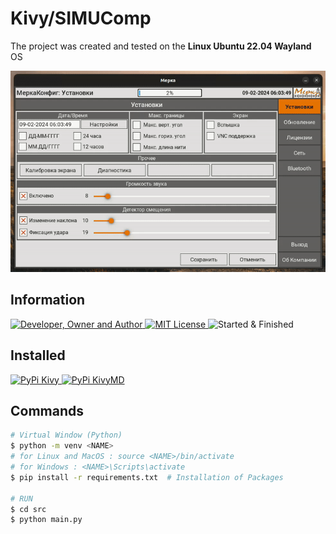 # Kivy/SIMUComp
The project was created and tested on the **Linux Ubuntu 22.04 Wayland** OS

![](result.gif)

## Information
<div id="information" align="left">
  <a href="https://github.com/MoguchiyDD" target="_blank">
    <img alt="Developer, Owner and Author" src="https://img.shields.io/badge/Developer,%20Owner%20and%20Author-МогучийДД%20(MoguchiyDD)-FF4F1E?style=for-the-badge" />
  </a>
  <a href="../../../LICENSE" target="_blank">
    <img alt="MIT License" src="https://img.shields.io/badge/License-MIT%20License-6A1B9A?style=for-the-badge" />
  </a>
  <img alt="Started & Finished" src="https://img.shields.io/badge/Started%20&%20Finished-~2024.02.04%20/%202024.02.09-F9A825?style=for-the-badge" />
</div>

## Installed
<div id="installed" align="left">
  <a href="https://pypi.org/project/Kivy/" target="_blank">
    <img alt="PyPi Kivy" src="https://img.shields.io/badge/PyPi-Kivy-0073B7?style=for-the-badge" />
  </a>
  <a href="https://pypi.org/project/kivymd/" target="_blank">
    <img alt="PyPi KivyMD" src="https://img.shields.io/badge/PyPi-KivyMD-0073B7?style=for-the-badge" />
  </a>
</div>

## Commands
```Bash
# Virtual Window (Python)
$ python -m venv <NAME>
# for Linux and MacOS : source <NAME>/bin/activate
# for Windows : <NAME>\Scripts\activate
$ pip install -r requirements.txt  # Installation of Packages 

# RUN
$ cd src
$ python main.py
```
